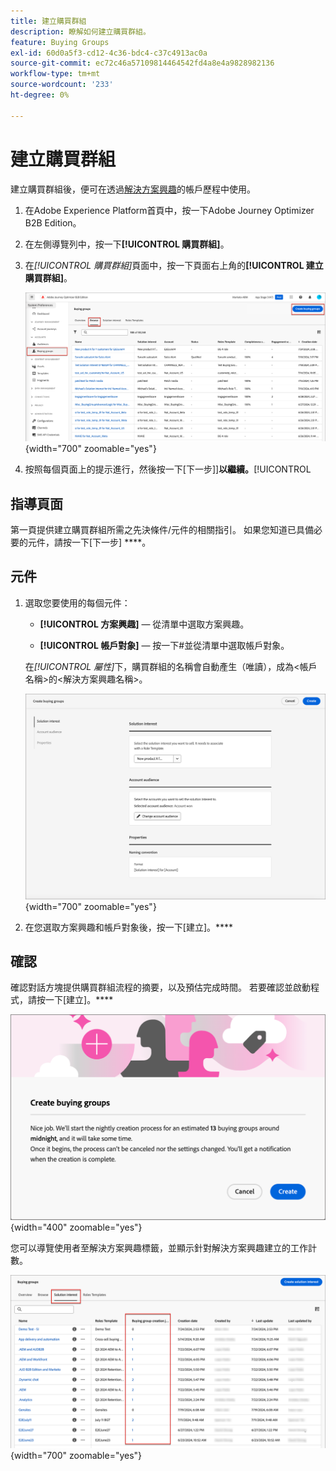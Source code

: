 ```yaml
---
title: 建立購買群組
description: 瞭解如何建立購買群組。
feature: Buying Groups
exl-id: 60d0a5f3-cd12-4c36-bdc4-c37c4913ac0a
source-git-commit: ec72c46a57109814464542fd4a8e4a9828982136
workflow-type: tm+mt
source-wordcount: '233'
ht-degree: 0%

---
```



# 建立購買群組

建立購買群組後，便可在透過[解決方案興趣](./solution-interests.md)的帳戶歷程中使用。

1. 在Adobe Experience Platform首頁中，按一下Adobe Journey Optimizer B2B Edition。

1. 在左側導覽列中，按一下&#x200B;**[!UICONTROL 購買群組]**。

1. 在&#x200B;_[!UICONTROL 購買群組]_&#x200B;頁面中，按一下頁面右上角的&#x200B;**[!UICONTROL 建立購買群組]**。

   ![按一下「建立購買群組」](./assets/buying-groups-create.png){width="700" zoomable="yes"}

1. 按照每個頁面上的提示進行，然後按一下[下一步]]**以繼續。**[!UICONTROL 

## 指導頁面

第一頁提供建立購買群組所需之先決條件/元件的相關指引。 如果您知道已具備必要的元件，請按一下[下一步] ****。

## 元件

1. 選取您要使用的每個元件：

   * **[!UICONTROL 方案興趣]** — 從清單中選取方案興趣。

   * **[!UICONTROL 帳戶對象]** — 按一下#並從清單中選取帳戶對象。

   在&#x200B;_[!UICONTROL 屬性]_&#x200B;下，購買群組的名稱會自動產生（唯讀），成為&lt;帳戶名稱>的&lt;解決方案興趣名稱>。

   ![按一下「建立購買群組」](./assets/buying-groups-create-components.png){width="700" zoomable="yes"}

1. 在您選取方案興趣和帳戶對象後，按一下[建立]。****

## 確認

確認對話方塊提供購買群組流程的摘要，以及預估完成時間。 若要確認並啟動程式，請按一下[建立]。****

![建立購買群組確認對話方塊](./assets/buying-groups-create-confirm.png){width="400" zoomable="yes"}

您可以導覽使用者至解決方案興趣標籤，並顯示針對解決方案興趣建立的工作計數。

![按一下「建立購買群組」](./assets/solution-interest-buying-group-jobs.png){width="700" zoomable="yes"}

<!-- Other buying group activities:

Member of buying group.
Assign a member of the buying group.
Remove a member of the buying group. -->
